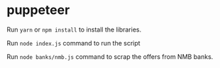 # puppeteer

Run `yarn` or `npm install` to install the libraries.


Run `node index.js` command to run the script

Run `node banks/nmb.js` command to scrap the offers from NMB banks.
